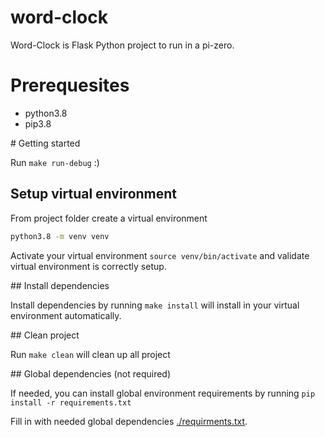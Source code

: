# word-clock
Word-Clock is Flask Python project to run in a pi-zero.

# Prerequesites
- python3.8
- pip3.8

# Getting started

Run ```make run-debug``` :)

## Setup virtual environment

From project folder create a virtual environment

```bash
python3.8 -m venv venv
```

Activate your virtual environment ```source venv/bin/activate``` and validate virtual environment is correctly setup.

## Install dependencies

Install dependencies by running ```make install``` will install in your virtual environment automatically.

## Clean project

Run ```make clean``` will clean up all project

## Global dependencies (not required)

If needed, you can install global environment requirements by running ```pip install -r requirements.txt```

Fill in with needed global dependencies [./requirments.txt](requirements.txt).
